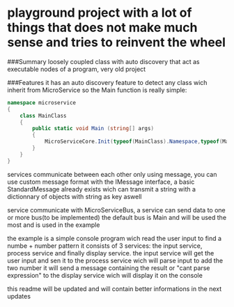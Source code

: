 # playground project with a lot of things that does not make much sense and tries to reinvent the wheel


###Summary
loosely coupled class with auto discovery that act as executable nodes of a program, very old project 

###Features
it has an auto discovery feature to detect any class wich inherit from MicroService so the Main function is really simple:

```C#
namespace microservice
{
	class MainClass
	{
		public static void Main (string[] args)
		{
			MicroServiceCore.Init(typeof(MainClass).Namespace,typeof(MainClass).Assembly);
		}
	}
}
```

services communicate between each other only using message, you can use custom message format with the IMessage interface, a basic StandardMessage already exists wich can transmit a string with a dictionnary of objects with string as key aswell

service communicate with MicroServiceBus, a service can send data to one or more bus(to be implemented)
the default bus is Main and will be used the most and is used in the example

the example is a simple console program wich read the user input to find a numbe + number pattern it consists of 3 services: the input service, process service and finally display service.
the input service will get the user input and sen it to the process service wich will parse input to add the two number 
it will send a message containing the result or "cant parse expression" to the display service wich will display it on the console


this readme will be updated and will contain better informations in the next updates 








